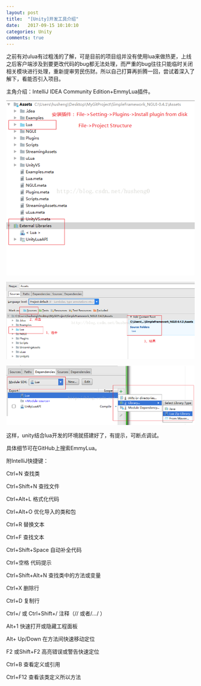 ```yaml
---
layout: post
title:  "[Unity]开发工具介绍"
date:   2017-09-15 10:10:10
categories: Unity
comments: true
---
```


之前有对ulua有过粗浅的了解，可是目前的项目组并没有使用lua来做热更，上线之后客户端涉及到要更改代码的bug都无法处理，而严重的bug往往只能临时关闭相关模块进行处理，重新提审劳民伤财。所以自己打算再折腾一回，尝试着深入了解下，看能否引入项目。

主角介绍：IntelliJ IDEA Community Edition+EmmyLua插件。

![图片](https://github.com/HushengStudent/HushengStudent.github.io/blob/master/_posts/Unity/%23%E5%BC%80%E5%8F%91%E5%B7%A5%E5%85%B7%E4%BB%8B%E7%BB%8D/1.png?raw=true)

![图片](https://github.com/HushengStudent/HushengStudent.github.io/blob/master/_posts/Unity/%23%E5%BC%80%E5%8F%91%E5%B7%A5%E5%85%B7%E4%BB%8B%E7%BB%8D/2.png?raw=true)

![图片](https://github.com/HushengStudent/HushengStudent.github.io/blob/master/_posts/Unity/%23%E5%BC%80%E5%8F%91%E5%B7%A5%E5%85%B7%E4%BB%8B%E7%BB%8D/3.png?raw=true)

这样，unity结合lua开发的环境就搭建好了，有提示，可断点调试。

具体细节可在GitHub上搜索EmmyLua。

附IntelliJ快捷键：

Ctrl+N                                  查找类

Ctrl+Shift+N                        查找文件

Ctrl+Alt+L                            格式化代码

Ctrl+Alt+O                           优化导入的类和包

Ctrl+R                                   替换文本

Ctrl+F                                   查找文本

Ctrl+Shift+Space                 自动补全代码

Ctrl+空格                              代码提示

Ctrl+Shift+Alt+N                 查找类中的方法或变量

Ctrl+X                                   删除行

Ctrl+D                                   复制行

Ctrl+/ 或 Ctrl+Shift+/           注释（// 或者/*...*/ ）

Alt+1                                     快速打开或隐藏工程面板

Alt+ Up/Down                      在方法间快速移动定位

F2 或Shift+F2                        高亮错误或警告快速定位

Ctrl+B                                查看定义或引用

Ctrl+F12                            查看该类定义所以方法